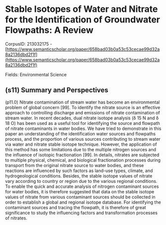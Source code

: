 # Stable Isotopes of Water and Nitrate for the Identification of Groundwater Flowpaths: A Review

CorpusID: 213032175 - [https://www.semanticscholar.org/paper/658bad03b0a53c53cecae99d32a8a2136dbd2f1f](https://www.semanticscholar.org/paper/658bad03b0a53c53cecae99d32a8a2136dbd2f1f)

Fields: Environmental Science

## (s11) Summary and Perspectives
(p11.0) Nitrate contamination of stream water has become an environmental problem of global concern [99]. To identify the nitrate source is an effective approach to controlling discharge and emissions of nitrate contamination of stream water. In recent decades, dual nitrate isotope analysis (δ 15 N and δ 18 O) has been used as a useful tool for identifying the source and flowpath of nitrate contaminants in water bodies. We have tried to demonstrate in this paper an understanding of the identification water sources and flowpaths process, and the proportion of various sources contributing to stream water via water and nitrate stable isotope technique. However, the application of this method has some limitations due to the multiple nitrogen sources and the influence of isotopic fractionation [99]. In details, nitrates are subjected to multiple physical, chemical, and biological fractionation processes during transport from the original nitrate source to water bodies, and these reactions are influenced by such factors as land-use types, climate, and hydrogeological conditions. Besides, the stable isotope values of nitrate vary according to country or region due to the various regional conditions. To enable the quick and accurate analysis of nitrogen contaminant sources for water bodies, it is therefore suggested that data on the stable isotope values of nitrate from various contaminant sources should be collected in order to establish a global and regional isotope database. For identifying the contaminant sources and tracing the flowpath, it is therefore of great significance to study the influencing factors and transformation processes of nitrates.
